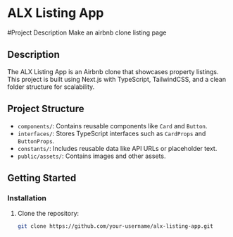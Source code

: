 # ALX Listing App

#Project Description
Make an airbnb clone listing page

## Description
The ALX Listing App is an Airbnb clone that showcases property listings. This project is built using Next.js with TypeScript, TailwindCSS, and a clean folder structure for scalability.

## Project Structure
- `components/`: Contains reusable components like `Card` and `Button`.
- `interfaces/`: Stores TypeScript interfaces such as `CardProps` and `ButtonProps`.
- `constants/`: Includes reusable data like API URLs or placeholder text.
- `public/assets/`: Contains images and other assets.

## Getting Started
### Installation
1. Clone the repository:
   ```bash
   git clone https://github.com/your-username/alx-listing-app.git
